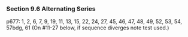 ### Section 9.6 Alternating Series
p677: 1, 2, 6, 7, 9, 19, 11, 13, 15, 22, 24, 27, 45, 46, 47, 48, 49, 52, 53, 54, 57bdg, 61 (On #11-27 below, if sequence diverges note test used.)
